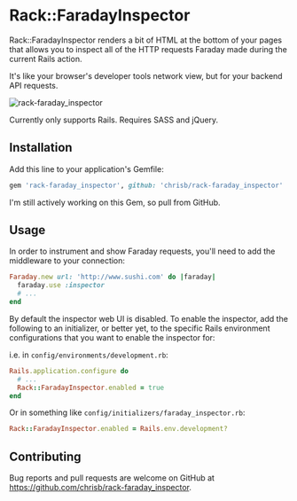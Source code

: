 # Rack::FaradayInspector

Rack::FaradayInspector renders a bit of HTML at the bottom of your pages that allows you to inspect all of the HTTP requests Faraday made during the current Rails action.

It's like your browser's developer tools network view, but for your backend API requests.

![rack-faraday_inspector](https://cloud.githubusercontent.com/assets/29424/13030496/029e5f7a-d262-11e5-886c-1b8e3b8a6260.gif)

Currently only supports Rails. Requires SASS and jQuery.

## Installation

Add this line to your application's Gemfile:

```ruby
gem 'rack-faraday_inspector', github: 'chrisb/rack-faraday_inspector'
```

I'm still actively working on this Gem, so pull from GitHub.

## Usage

In order to instrument and show Faraday requests, you'll need to add the middleware to your connection:

```ruby
Faraday.new url: 'http://www.sushi.com' do |faraday|
  faraday.use :inspector
  # ...
end
```

By default the inspector web UI is disabled. To enable the inspector, add the following to an initializer, or better yet, to the specific Rails environment configurations that you want to enable the inspector for:

i.e. in `config/environments/development.rb`:

```ruby
Rails.application.configure do
  # ...
  Rack::FaradayInspector.enabled = true
end
```

Or in something like `config/initializers/faraday_inspector.rb`:

```ruby
Rack::FaradayInspector.enabled = Rails.env.development?
```

## Contributing

Bug reports and pull requests are welcome on GitHub at https://github.com/chrisb/rack-faraday_inspector.
